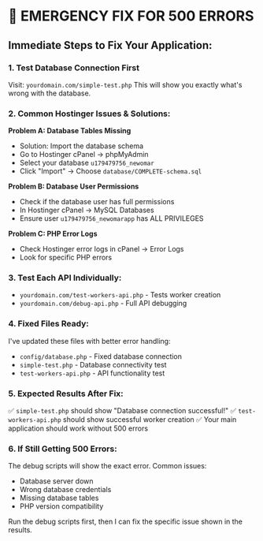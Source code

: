# 🚨 EMERGENCY FIX FOR 500 ERRORS

## Immediate Steps to Fix Your Application:

### 1. **Test Database Connection First**
Visit: `yourdomain.com/simple-test.php`
This will show you exactly what's wrong with the database.

### 2. **Common Hostinger Issues & Solutions:**

**Problem A: Database Tables Missing**
- Solution: Import the database schema
- Go to Hostinger cPanel → phpMyAdmin
- Select your database `u179479756_newomar`
- Click "Import" → Choose `database/COMPLETE-schema.sql`

**Problem B: Database User Permissions**
- Check if the database user has full permissions
- In Hostinger cPanel → MySQL Databases
- Ensure user `u179479756_newomarapp` has ALL PRIVILEGES

**Problem C: PHP Error Logs**
- Check Hostinger error logs in cPanel → Error Logs
- Look for specific PHP errors

### 3. **Test Each API Individually:**
- `yourdomain.com/test-workers-api.php` - Tests worker creation
- `yourdomain.com/debug-api.php` - Full API debugging

### 4. **Fixed Files Ready:**
I've updated these files with better error handling:
- `config/database.php` - Fixed database connection
- `simple-test.php` - Database connectivity test
- `test-workers-api.php` - API functionality test

### 5. **Expected Results After Fix:**
✅ `simple-test.php` should show "Database connection successful!"
✅ `test-workers-api.php` should show successful worker creation
✅ Your main application should work without 500 errors

### 6. **If Still Getting 500 Errors:**
The debug scripts will show the exact error. Common issues:
- Database server down
- Wrong database credentials  
- Missing database tables
- PHP version compatibility

Run the debug scripts first, then I can fix the specific issue shown in the results.